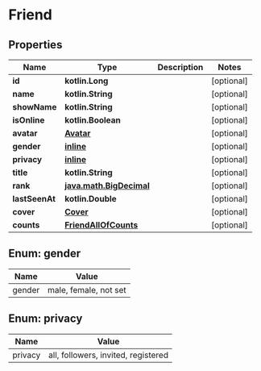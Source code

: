 
# Friend

## Properties
Name | Type | Description | Notes
------------ | ------------- | ------------- | -------------
**id** | **kotlin.Long** |  |  [optional]
**name** | **kotlin.String** |  |  [optional]
**showName** | **kotlin.String** |  |  [optional]
**isOnline** | **kotlin.Boolean** |  |  [optional]
**avatar** | [**Avatar**](Avatar.md) |  |  [optional]
**gender** | [**inline**](#Gender) |  |  [optional]
**privacy** | [**inline**](#Privacy) |  |  [optional]
**title** | **kotlin.String** |  |  [optional]
**rank** | [**java.math.BigDecimal**](java.math.BigDecimal.md) |  |  [optional]
**lastSeenAt** | **kotlin.Double** |  |  [optional]
**cover** | [**Cover**](Cover.md) |  |  [optional]
**counts** | [**FriendAllOfCounts**](FriendAllOfCounts.md) |  |  [optional]


<a name="Gender"></a>
## Enum: gender
Name | Value
---- | -----
gender | male, female, not set


<a name="Privacy"></a>
## Enum: privacy
Name | Value
---- | -----
privacy | all, followers, invited, registered



